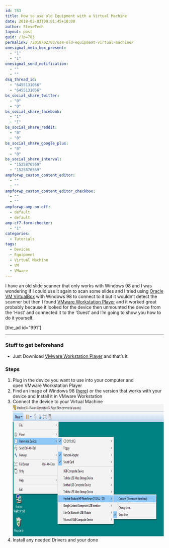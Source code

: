 ```yaml
---
id: 783
title: How to use old Equipment with a Virtual Machine
date: 2018-02-03T09:01:45+10:00
author: SteveTech
layout: post
guid: /?p=783
permalink: /2018/02/03/use-old-equipment-virtual-machine/
onesignal_meta_box_present:
  - "1"
  - "1"
onesignal_send_notification:
  - ""
  - ""
dsq_thread_id:
  - "6455131056"
  - "6455131056"
bs_social_share_twitter:
  - "0"
  - "0"
bs_social_share_facebook:
  - "1"
  - "1"
bs_social_share_reddit:
  - "0"
  - "0"
bs_social_share_google_plus:
  - "0"
  - "0"
bs_social_share_interval:
  - "1525876569"
  - "1525876569"
ampforwp_custom_content_editor:
  - ""
  - ""
ampforwp_custom_content_editor_checkbox:
  - ""
  - ""
ampforwp-amp-on-off:
  - default
  - default
amp-cf7-form-checker:
  - "1"
categories:
  - Tutorials
tags:
  - Devices
  - Equipment
  - Virtual Machine
  - VM
  - VMware
---
```

I have an old slide scanner that only works with Windows 98 and I was wondering if I could use it again to scan some slides and I tried using [Oracle VM VirtualBox](https://www.virtualbox.org/) with Windows 98 to connect to it but it wouldn’t detect the scanner but then I found [VMware Workstation Player](https://www.vmware.com/products/workstation-player.html) and it worked great<!--more--> probably because it looked for the device then unmounted the device from the ‘Host’ and connected it to the ‘Guest’ and I’m going to show you how to do it yourself.

[the_ad id=&#8221;991&#8243;]

* * *

### Stuff to get beforehand

  * Just Download [VMware Workstation Player](https://www.vmware.com/products/workstation-player/workstation-player-evaluation.html) and that’s it

### Steps

  1. Plug in the device you want to use into your computer and open VMware Workstation Player
  2. Find an image of Windows 98 ([here](https://winworldpc.com/product/windows-98/98-second-edition)) or the version that works with your device and Install it in VMware Workstation
  3. Connect the device to your Virtual Machine<img class="aligncenter wp-image-921 size-full" src="/uploads/2018/01/Windows-98-VM-Connect.png" alt="" width="900" height="420" />
  4. Install any needed Drivers and your done